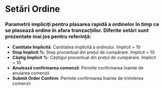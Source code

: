 # **Setări Ordine**
 
### Parametrii impliciți pentru plasarea rapidă a ordinelor în timp ce se plasează ordine în afara tranzacțiilor. Diferite setări sunt prezentate mai jos pentru referință:

- **Cantitate Implicită**: Cantitatea implicită a ordinului. Implicit = 10
- **Stop Implicit %**: Stop procentual din prețul de cumpărare. Implicit = 10
- **Câștig Implicit %**: Câștigul procentual din prețul de cumpărare. Implicit = 10
- **Anulează confirmarea comenzii**: Permite confirmarea înainte de anularea comenzii
- **Submit Order Confirm**: Permite confirmarea înainte de trimiterea comenzii
